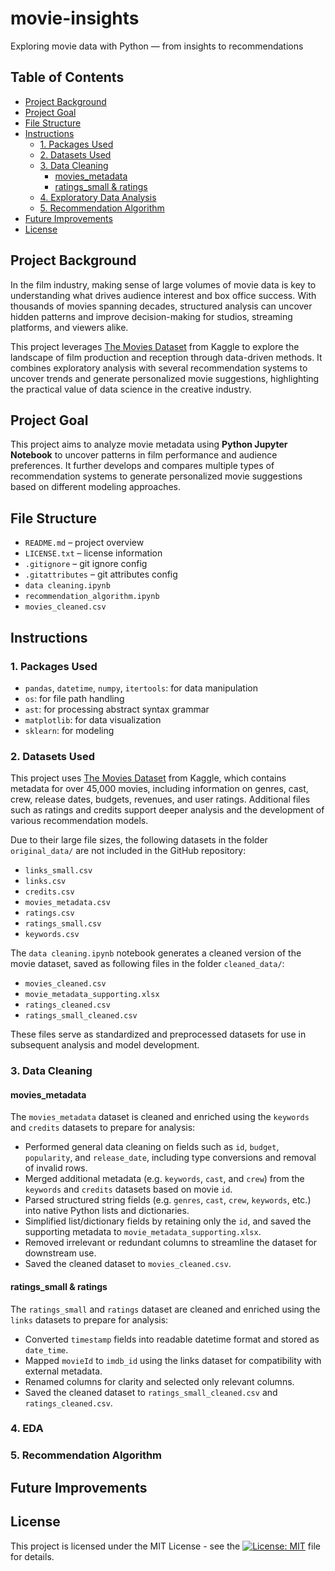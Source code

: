 # movie-insights
Exploring movie data with Python — from insights to recommendations

## Table of Contents
- [Project Background](#project-background)
- [Project Goal](#project-goal)
- [File Structure](#file-structure)
- [Instructions](#instructions)
  - [1. Packages Used](#1-packages-used)
  - [2. Datasets Used](#2-datasets-used)
  - [3. Data Cleaning](#3-data-cleaning)
    - [movies_metadata](#movies_metadata)
    - [ratings_small & ratings](#ratings_small--ratings)
  - [4. Exploratory Data Analysis](#exploratory-data-analysis)
  - [5. Recommendation Algorithm](#recommendation-algorithm)
- [Future Improvements](#future-improvements)
- [License](#license)

## Project Background
In the film industry, making sense of large volumes of movie data is key to understanding what drives audience interest and box office success. With thousands of movies spanning decades, structured analysis can uncover hidden patterns and improve decision-making for studios, streaming platforms, and viewers alike.

This project leverages [The Movies Dataset](https://www.kaggle.com/datasets/rounakbanik/the-movies-dataset/data?status=pending&select=movies_metadata.csv) from Kaggle to explore the landscape of film production and reception through data-driven methods. It combines exploratory analysis with several recommendation systems to uncover trends and generate personalized movie suggestions, highlighting the practical value of data science in the creative industry.

## Project Goal
This project aims to analyze movie metadata using **Python Jupyter Notebook** to uncover patterns in film performance and audience preferences. It further develops and compares multiple types of recommendation systems to generate personalized movie suggestions based on different modeling approaches.

## File Structure
- `README.md` – project overview
- `LICENSE.txt` – license information
- `.gitignore` – git ignore config
- `.gitattributes` – git attributes config
- `data cleaning.ipynb`
- `recommendation_algorithm.ipynb`
- `movies_cleaned.csv`

## Instructions

### 1. Packages Used
- `pandas`, `datetime`, `numpy`, `itertools`: for data manipulation
- `os`: for file path handling
- `ast`: for processing abstract syntax grammar
- `matplotlib`: for data visualization
- `sklearn`: for modeling

### 2. Datasets Used
This project uses [The Movies Dataset](https://www.kaggle.com/datasets/rounakbanik/the-movies-dataset/data?status=pending&select=movies_metadata.csv) from Kaggle, which contains metadata for over 45,000 movies, including information on genres, cast, crew, release dates, budgets, revenues, and user ratings. Additional files such as ratings and credits support deeper analysis and the development of various recommendation models.

Due to their large file sizes, the following datasets in the folder `original_data/` are not included in the GitHub repository:
- `links_small.csv`
- `links.csv`
- `credits.csv`
- `movies_metadata.csv`
- `ratings.csv`
- `ratings_small.csv`
- `keywords.csv`

The `data cleaning.ipynb` notebook generates a cleaned version of the movie dataset, saved as following files in the folder `cleaned_data/`:
- `movies_cleaned.csv`
- `movie_metadata_supporting.xlsx`
- `ratings_cleaned.csv`
- `ratings_small_cleaned.csv`

These files serve as standardized and preprocessed datasets for use in subsequent analysis and model development.

### 3. Data Cleaning

#### movies_metadata
The `movies_metadata` dataset is cleaned and enriched using the `keywords` and `credits` datasets to prepare for analysis:
- Performed general data cleaning on fields such as `id`, `budget`, `popularity`, and `release_date`, including type conversions and removal of invalid rows.
- Merged additional metadata (e.g. `keywords`, `cast`, and `crew`) from the `keywords` and `credits` datasets based on movie `id`.
- Parsed structured string fields (e.g. `genres`, `cast`, `crew`, `keywords`, etc.) into native Python lists and dictionaries.
- Simplified list/dictionary fields by retaining only the `id`, and saved the supporting metadata to `movie_metadata_supporting.xlsx`.
- Removed irrelevant or redundant columns to streamline the dataset for downstream use.
- Saved the cleaned dataset to `movies_cleaned.csv`.

#### ratings_small & ratings
The `ratings_small` and `ratings` dataset are cleaned and enriched using the `links` datasets to prepare for analysis:
- Converted `timestamp` fields into readable datetime format and stored as `date_time`.
- Mapped `movieId` to `imdb_id` using the links dataset for compatibility with external metadata.
- Renamed columns for clarity and selected only relevant columns.
- Saved the cleaned dataset to `ratings_small_cleaned.csv` and `ratings_cleaned.csv`.

### 4. EDA


### 5. Recommendation Algorithm


## Future Improvements


## License
This project is licensed under the MIT License - see the [![License: MIT](https://img.shields.io/badge/License-MIT-yellow.svg)](https://github.com/leopengningchuan/movie-insights?tab=MIT-1-ov-file) file for details.
